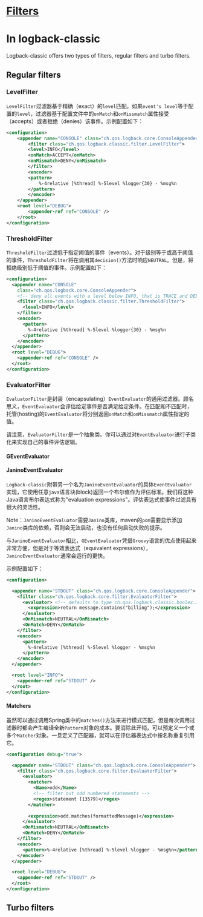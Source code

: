 # [Filters](https://logback.qos.ch/manual/filters.html)

# In logback-classic

Logback-classic offers two types of filters, regular filters and turbo filters.

## Regular filters

### LevelFilter

`LevelFilter`过滤器基于精确（exact）的`level`匹配。如果`event's level`等于配置的`level`，过滤器基于配置文件中的`onMatch`和`onMissmatch`属性接受（accepts）或者拒绝（denies）该事件。示例配置如下：

```xml
<configuration>
    <appender name="CONSOLE" class="ch.qos.logback.core.ConsoleAppender">
        <filter class="ch.qos.logback.classic.filter.LevelFilter">
        <level>INFO</level>
        <onMatch>ACCEPT</onMatch>
        <onMismatch>DENY</onMismatch>
        </filter>
        <encoder>
        <pattern>
            %-4relative [%thread] %-5level %logger{30} - %msg%n
        </pattern>
        </encoder>
    </appender>
    <root level="DEBUG">
        <appender-ref ref="CONSOLE" />
    </root>
</configuration>
```

### ThresholdFilter

`ThresholdFilter`过滤低于指定阈值的事件（events）。对于级别等于或高于阈值的事件，`ThresholdFilter`将在调用其`decision()`方法时响应`NEUTRAL`。但是，将拒绝级别低于阈值的事件。示例配置如下：

```xml
<configuration>
  <appender name="CONSOLE"
    class="ch.qos.logback.core.ConsoleAppender">
    <!-- deny all events with a level below INFO, that is TRACE and DEBUG -->
    <filter class="ch.qos.logback.classic.filter.ThresholdFilter">
      <level>INFO</level>
    </filter>
    <encoder>
      <pattern>
        %-4relative [%thread] %-5level %logger{30} - %msg%n
      </pattern>
    </encoder>
  </appender>
  <root level="DEBUG">
    <appender-ref ref="CONSOLE" />
  </root>
</configuration>
```

### EvaluatorFilter

`EvaluatorFilter`是封装（encapsulating）`EventEvaluator`的通用过滤器。顾名思义，`EventEvaluator`会评估给定事件是否满足给定条件。在匹配和不匹配时，托管(hosting)的`EventEvaluator`将分别返回`onMatch`和`omMissmatch`属性指定的值。

请注意，`EvaluatorFilter`是一个抽象类。你可以通过对`EventEvaluator`进行子类化来实现自己的事件评估逻辑。

#### GEventEvaluator

#### JaninoEventEvaluator

`Logback-classic`附带另一个名为`JaninoEventEvaluator`的具体`EventEvaluator`实现，它使用任意`java`语言块(block)返回一个布尔值作为评估标准。我们将这种Java语言布尔表达式称为"evaluation expressions"。评估表达式使事件过滤具有很大的灵活性。

Note：`JaninoEventEvaluator`需要`Janino`类库，maven的`pom`需要显示添加`Janino`类库的依赖，否则会无法启动，也没有任何启动失败的提示。

与`JaninoEventEvaluator`相比，`GEventEvaluator`凭借`Groovy`语言的优点使用起来非常方便，但是对于等效表达式（equivalent expressions），`JaninoEventEvaluator`通常会运行的更快。

示例配置如下：

```xml
<configuration>

  <appender name="STDOUT" class="ch.qos.logback.core.ConsoleAppender">
    <filter class="ch.qos.logback.core.filter.EvaluatorFilter">      
      <evaluator> <!-- defaults to type ch.qos.logback.classic.boolex.JaninoEventEvaluator -->
        <expression>return message.contains("billing");</expression>
      </evaluator>
      <OnMismatch>NEUTRAL</OnMismatch>
      <OnMatch>DENY</OnMatch>
    </filter>
    <encoder>
      <pattern>
        %-4relative [%thread] %-5level %logger - %msg%n
      </pattern>
    </encoder>
  </appender>

  <root level="INFO">
    <appender-ref ref="STDOUT" />
  </root>
</configuration>
```

#### Matchers

虽然可以通过调用Spring类中的`matches()`方法来进行模式匹配，但是每次调用过滤器时都会产生编译全新`Pattern`对象的成本。要消除此开销，可以预定义一个或多个`Matcher`对象。一旦定义了匹配器，就可以在评估器表达式中按名称重复引用它。

```xml
<configuration debug="true">

  <appender name="STDOUT" class="ch.qos.logback.core.ConsoleAppender">
    <filter class="ch.qos.logback.core.filter.EvaluatorFilter">
      <evaluator>        
        <matcher>
          <Name>odd</Name>
          <!-- filter out odd numbered statements -->
          <regex>statement [13579]</regex>
        </matcher>
        
        <expression>odd.matches(formattedMessage)</expression>
      </evaluator>
      <OnMismatch>NEUTRAL</OnMismatch>
      <OnMatch>DENY</OnMatch>
    </filter>
    <encoder>
      <pattern>%-4relative [%thread] %-5level %logger - %msg%n</pattern>
    </encoder>
  </appender>

  <root level="DEBUG">
    <appender-ref ref="STDOUT" />
  </root>
</configuration>
```



## Turbo filters